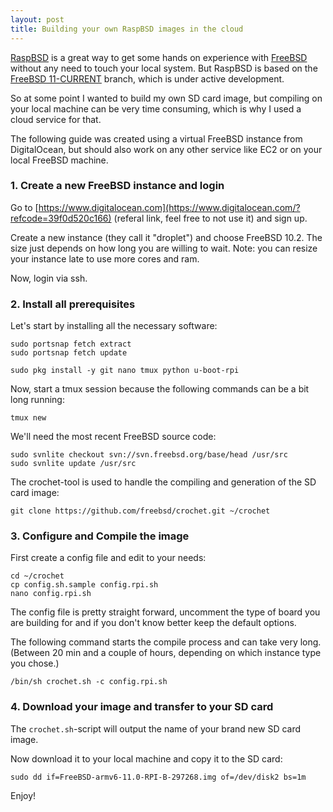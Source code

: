 ```yaml
---
layout: post
title: Building your own RaspBSD images in the cloud
---
```


[RaspBSD](http://raspbsd.org) is a great way to get some hands on experience with [FreeBSD](https://www.freebsd.org) without any need to touch your local system. But RaspBSD is based on the [FreeBSD 11-CURRENT](https://www.freebsd.org/relnotes/CURRENT/relnotes/article.html) branch, which is under active development.

So at some point I wanted to build my own SD card image, but compiling on your local machine can be very time consuming, which is why I used a cloud service for that.

The following guide was created using a virtual FreeBSD instance from DigitalOcean, but should also work on any other service like EC2 or on your local FreeBSD machine.

### 1. Create a new FreeBSD instance and login
Go to [https://www.digitalocean.com](https://www.digitalocean.com/?refcode=39f0d520c166) (referal link, feel free to not use it) and sign up.

Create a new instance (they call it "droplet") and choose FreeBSD 10.2. The size just depends on how long you are willing to wait. Note: you can resize your instance late to use more cores and ram.

Now, login via ssh.

### 2. Install all prerequisites
Let's start by installing all the necessary software:

```
sudo portsnap fetch extract
sudo portsnap fetch update

sudo pkg install -y git nano tmux python u-boot-rpi
```

Now, start a tmux session because the following commands can be a bit long running:

```
tmux new
```

We'll need the most recent FreeBSD source code:

```
sudo svnlite checkout svn://svn.freebsd.org/base/head /usr/src
sudo svnlite update /usr/src
```

The crochet-tool is used to handle the compiling and generation of the SD card image:

```
git clone https://github.com/freebsd/crochet.git ~/crochet
```

### 3. Configure and Compile the image
First create a config file and edit to your needs:

```
cd ~/crochet
cp config.sh.sample config.rpi.sh
nano config.rpi.sh
```

The config file is pretty straight forward, uncomment the type of board you are building for and if you don't know better keep the default options.

The following command starts the compile process and can take very long. (Between 20 min and a couple of hours, depending on which instance type you chose.)

```
/bin/sh crochet.sh -c config.rpi.sh
```

### 4. Download your image and transfer to your SD card
The ```crochet.sh```-script will output the name of your brand new SD card image.

Now download it to your local machine and copy it to the SD card:

```
sudo dd if=FreeBSD-armv6-11.0-RPI-B-297268.img of=/dev/disk2 bs=1m
```

Enjoy!
